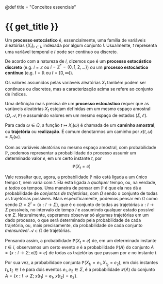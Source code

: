 @def title = "Conceitos essenciais"

# {{ get_title }}

Um **processo estocástico** é, essencialmente, uma família de variáveis aleatórias $\{X_t\}_{t\in I}$, indexada por algum conjunto $I$. Usualmente, $t$ representa uma variável temporal e $I$ pode ser contínuo ou discreto.

De acordo com a natureza de $I$, dizemos que é um **processo estocástico discreto** (e.g. $I = \mathbb{Z}$ ou $I=\mathbb{Z}^* = \{0, 1, 2, \ldots\}$) ou um **processo estocástico contínuo** (e.g. $I=\mathbb{R}$ ou $I=[0, \infty)$).

Os valores assumidos pelas variáveis aleatórias $X_t$ também podem ser contínuos ou discretos, mas a caracterização acima se refere ao conjunto de índices.

Uma definição mais precisa de um **processo estocástico** requer que as variáveis aleatórias $X_t$ estejam definidas em um mesmo espaço amostral $(\Omega, \mathcal{A}, \mathbb{P})$ e assumindo valores em um mesmo espaço de estados $(\Sigma, \mathcal{E})$.

Para cada $\omega\in \Omega$, a função $t \mapsto X_t(\omega)$ é chamada de um **caminho amostral**, ou **trajetória** ou **realização**. É comum denotarmos um caminho por $x(t, \omega) = X_t(\omega)$.

Com as variáveis aleatórias no mesmo espaço amostral, com probabilidade $\mathbb{P}$, podemos representar a probabilidade do processo assumir um determinado valor $e$, em um certo instante $t$, por
$$
\mathbb{P}(X_t = e)
$$

Vale ressaltar que, agora, a probabilidade $\mathbb{P}$ não está ligada a um único tempo $t$, nem varia com $t$. Ela está ligada a *qualquer* tempo, ou, na verdade, a *todos* os tempos. Uma maneira de pensar em $\mathbb{P}$ é que ela nos dá a probabilidade de *conjuntos de trajetórias*, com $\Omega$ sendo o conjunto de todas as trajetórias possíveis. Mais especificamente, podemos pensar em $\Omega$ como sendo $\Omega = \Sigma^I = \{x:I \rightarrow \Sigma\}$, que é o conjunto de todas as trajetórias $x:I \rightarrow \Sigma$ possíveis, no intervalo de tempo $I$ e assumindo qualquer estado possível em $\Sigma$. Naturalmente, esperamos observar só algumas trajetórias em um dado processo, o que será determinado pela probabilidade de cada trajetória, ou, mais precisamente, da probabilidade de cada conjunto *mensurável* $\mathcal{A} \subset \Omega$ de trajetórias.

Pensando assim, a probabilidade $\mathbb{P}(X_t = e)$ de, em um determinado instante $t\in I$, observamos um certo evento $e$ é a probabilidade $\mathbb{P}(A)$ do conjunto $A = \{x:I \rightarrow \Sigma; \;x(t) = e\}$ de todas as trajetórias que passam por $e$ no instante $t$.

Por sua vez, a probabilidade conjunta $\mathbb{P}(X_{t_1} = e_1, X_{t_2} = e_2)$, em dois instantes $t_1, t_2 \in I$ e para dois eventos $e_1, e_2\in \Sigma$, é a probabilidade $\mathcal{P}(A)$ do conjunto $A = \{x:I \rightarrow \Sigma; \;x(t_1) = e_1, \;x(t_2) = e_2\}$.
